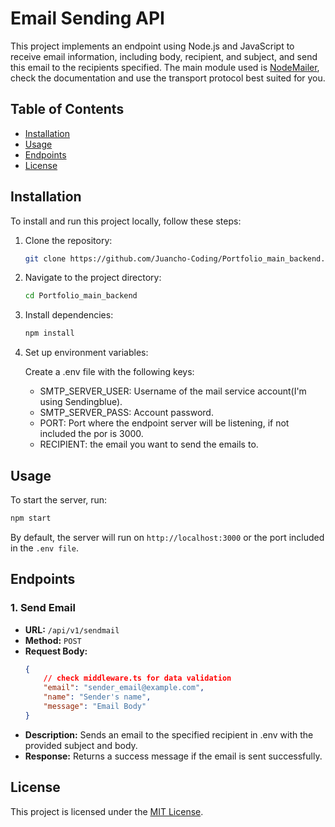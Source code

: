# Email Sending API

This project implements an endpoint using Node.js and JavaScript to receive email information, including body, recipient, and subject, and send this email to the recipients specified. The main module used is [NodeMailer](https://nodemailer.com/), check the documentation and use the transport protocol best suited for you.

## Table of Contents

-   [Installation](#installation)
-   [Usage](#usage)
-   [Endpoints](#endpoints)
-   [License](#license)

## Installation

To install and run this project locally, follow these steps:

1. Clone the repository:
    ```bash
    git clone https://github.com/Juancho-Coding/Portfolio_main_backend.git
    ```
2. Navigate to the project directory:
    ```bash
    cd Portfolio_main_backend
    ```
3. Install dependencies:
    ```bash
    npm install
    ```
4. Set up environment variables:

    Create a .env file with the following keys:

    - SMTP_SERVER_USER: Username of the mail service account(I'm using Sendingblue).
    - SMTP_SERVER_PASS: Account password.
    - PORT: Port where the endpoint server will be listening, if not included the por is 3000.
    - RECIPIENT: the email you want to send the emails to.

## Usage

To start the server, run:

```bash
npm start
```

By default, the server will run on `http://localhost:3000` or the port included in the `.env file`.

## Endpoints

### 1. Send Email

-   **URL:** `/api/v1/sendmail`
-   **Method:** `POST`
-   **Request Body:**
    ```json
    {
        // check middleware.ts for data validation
        "email": "sender_email@example.com",
        "name": "Sender's name",
        "message": "Email Body"
    }
    ```
-   **Description:** Sends an email to the specified recipient in .env with the provided subject and body.
-   **Response:** Returns a success message if the email is sent successfully.

## License

This project is licensed under the [MIT License](LICENSE).
